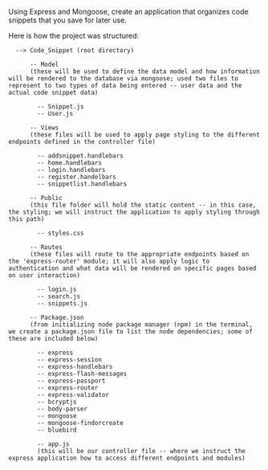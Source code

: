 Using Express and Mongoose, create an application that organizes code snippets that you save for later use.

Here is how the project was structured:

      --> Code_Snippet (root directory)

          -- Model
          (these will be used to define the data model and how information will be rendered to the database via mongoose; used two files to represent to two types of data being entered -- user data and the actual code snippet data)

            -- Snippet.js
            -- User.js  

          -- Views
          (these files will be used to apply page styling to the different endpoints defined in the controller file)

            -- addsnippet.handlebars
            -- home.handlebars
            -- login.handlebars
            -- register.handelbars
            -- snippetlist.handlebars

          -- Public
          (this file folder will hold the static content -- in this case, the styling; we will instruct the application to apply styling through this path)

            -- styles.css

          -- Routes
          (these files will route to the appropriate endpoints based on the 'express-router' module; it will also apply logic to authentication and what data will be rendered on specific pages based on user interaction)

            -- login.js
            -- search.js
            -- snippets.js

          -- Package.json
          (from initializing node package manager (npm) in the terminal, we create a package.json file to list the node dependencies; some of these are included below)

            -- express
            -- express-session
            -- express-handlebars
            -- express-flash-messages
            -- express-passport
            -- express-router
            -- express-validator
            -- bcryptjs
            -- body-parser
            -- mongoose
            -- mongoose-findorcreate
            -- bluebird

            -- app.js
            (this will be our controller file -- where we instruct the express application how to access different endpoints and modules)
